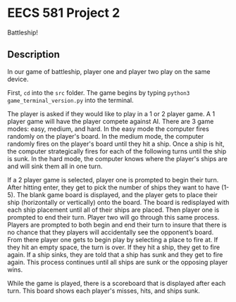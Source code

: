 # EECS 581 Project 2
Battleship!

## Description
In our game of battleship, player one and player two play on the same device. 

First, `cd` into the `src` folder. The game begins by typing `python3 game_terminal_version.py` into the terminal. 

The player is asked if they would like to play in a 1 or 2 player game. A 1 player game will have the player compete against AI. There are 3 game modes: easy, medium, and hard. In the easy mode the computer fires randomly on the player's board. In the medium mode, the computer randomly fires on the player's board until they hit a ship. Once a ship is hit, the computer strategically fires for each of the following turns until the ship is sunk. In the hard mode, the computer knows where the player's ships are and will sink them all in one turn. 

If a 2 player game is selected, player one is prompted to begin their turn. After hitting enter, they get to pick the number of ships they want to have (1-5). The blank game board is displayed, and the player gets to place their ship (horizontally or vertically) onto the board. The board is redisplayed with each ship placement until all of their ships are placed. Then player one is prompted to end their turn. Player two will go through this same process. Players are prompted to both begin and end their turn to insure that there is no chance that they players will accidentally see the opponent’s board. From there player one gets to begin play by selecting a place to fire at. If they hit an empty space, the turn is over. If they hit a ship, they get to fire again. If a ship sinks, they are told that a ship has sunk and they get to fire again. This process continues until all ships are sunk or the opposing player wins. 

While the game is played, there is a scoreboard that is displayed after each turn. This board shows each player's misses, hits, and ships sunk. 
